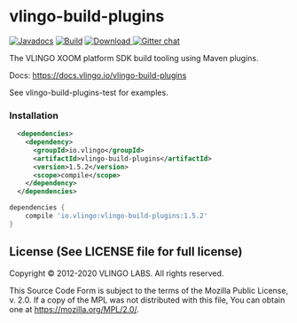 # vlingo-build-plugins

[![Javadocs](http://javadoc.io/badge/io.vlingo/vlingo-build-plugins.svg?color=brightgreen)](http://javadoc.io/doc/io.vlingo/vlingo-build-plugins) [![Build](https://github.com/vlingo/vlingo-build-plugins/workflows/Build/badge.svg)](https://github.com/vlingo/vlingo-build-plugins/actions?query=workflow%3ABuild) [ ![Download](https://api.bintray.com/packages/vlingo/vlingo-platform-java/vlingo-build-plugins/images/download.svg) ](https://bintray.com/vlingo/vlingo-platform-java/vlingo-build-plugins/_latestVersion) [![Gitter chat](https://badges.gitter.im/gitterHQ/gitter.png)](https://gitter.im/vlingo-platform-java/community/)

The VLINGO XOOM platform SDK build tooling using Maven plugins.

Docs: https://docs.vlingo.io/vlingo-build-plugins

See vlingo-build-plugins-test for examples.

### Installation

```xml
  <dependencies>
    <dependency>
      <groupId>io.vlingo</groupId>
      <artifactId>vlingo-build-plugins</artifactId>
      <version>1.5.2</version>
      <scope>compile</scope>
    </dependency>
  </dependencies>
```

```gradle
dependencies {
    compile 'io.vlingo:vlingo-build-plugins:1.5.2'
}
```

License (See LICENSE file for full license)
-------------------------------------------
Copyright © 2012-2020 VLINGO LABS. All rights reserved.

This Source Code Form is subject to the terms of the
Mozilla Public License, v. 2.0. If a copy of the MPL
was not distributed with this file, You can obtain
one at https://mozilla.org/MPL/2.0/.
